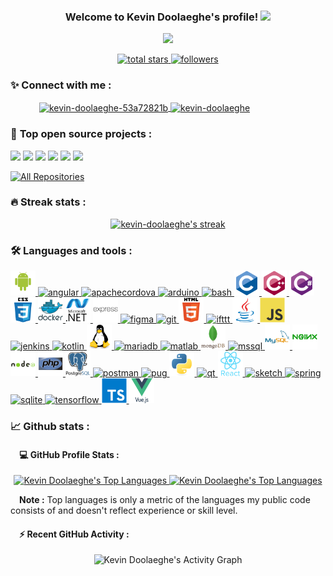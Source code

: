 <h3 align="center">
  Welcome to Kevin Doolaeghe's profile!
  <img src="https://media.giphy.com/media/hvRJCLFzcasrR4ia7z/giphy.gif" width="28">
</h3>

<!-- Typing SVG by DenverCoder1 - https://github.com/DenverCoder1/readme-typing-svg -->
<p align="center">
  <a href="https://github.com/kevin-doolaeghe?tab=repositories">
    <img src="https://readme-typing-svg.herokuapp.com/?lines=Full-stack%20web%20and%20app%20developer;Documentation%20writer;Always%20learning%20new%20things&font=Fira%20Code&center=true&width=440&height=45&color=08abc7&vCenter=true&size=22">
  </a>
</p>

<!-- Badges with custom icons - https://github.com/DenverCoder1/custom-icon-badges -->
<!-- Star counter - https://github.com/idealclover/GitHub-Star-Counter -->
<p align="center">
  <a href="https://github.com/kevin-doolaeghe?tab=repositories&sort=stargazers">
    <img alt="total stars" title="Total stars on GitHub" src="https://custom-icon-badges.herokuapp.com/badge/dynamic/json?logo=star&color=55960c&labelColor=488207&label=Stars&style=for-the-badge&query=%24.stars&url=https://api.github-star-counter.workers.dev/user/kevin-doolaeghe"/>
  </a>
  <a href="https://github.com/kevin-doolaeghe?tab=followers">
    <img alt="followers" title="Follow me on Github" src="https://custom-icon-badges.herokuapp.com/github/followers/kevin-doolaeghe?color=236ad3&labelColor=1155ba&style=for-the-badge&logo=person-add&label=Follow&logoColor=white"/>
  </a>
</p>

<h3 align="left">✨ <b>Connect with me :</b></h3>
<p align="left">
  &emsp;&emsp;&emsp;
  <a href="https://linkedin.com/in/kevin-doolaeghe-53a72821b" target="blank">
    <img align="center" src="https://raw.githubusercontent.com/rahuldkjain/github-profile-readme-generator/master/src/images/icons/Social/linked-in-alt.svg" alt="kevin-doolaeghe-53a72821b" height="30" width="40" />
  </a>
  <a href="https://stackoverflow.com/users/kevin-doolaeghe" target="blank">
    <img align="center" src="https://raw.githubusercontent.com/rahuldkjain/github-profile-readme-generator/master/src/images/icons/Social/stack-overflow.svg" alt="kevin-doolaeghe" height="30" width="40" />
  </a>
</p>

<h3 align="left">📘 <b>Top open source projects :</b></h3>

<!-- Repo info cards - https://github.com/anuraghazra/github-readme-stats -->
<p align="left">
  <a href="https://github.com/kevin-doolaeghe/rpi-server"><img width="282" src="https://denvercoder1-github-readme-stats.vercel.app/api/pin/?username=kevin-doolaeghe&repo=rpi-server&theme=nord&hide_border=true&show_icons=true"></a>
  <a href="https://github.com/kevin-doolaeghe/se2a5_tp_reseau"><img width="282" src="https://denvercoder1-github-readme-stats.vercel.app/api/pin/?username=kevin-doolaeghe&repo=se2a5_tp_reseau&theme=nord&hide_border=true&show_icons=true"></a>
  <a href="https://github.com/kevin-doolaeghe/NoSleepApp"><img width="282" src="https://denvercoder1-github-readme-stats.vercel.app/api/pin/?username=kevin-doolaeghe&repo=NoSleepApp&theme=nord&hide_border=true&show_icons=true"></a>
  <a href="https://github.com/kevin-doolaeghe/docker-compose-website"><img width="282" src="https://denvercoder1-github-readme-stats.vercel.app/api/pin/?username=kevin-doolaeghe&repo=docker-compose-website&theme=nord&hide_border=true&show_icons=true"></a>
  <a href="https://github.com/kevin-doolaeghe/se2a4_s8_projet_xmaze"><img width="282" src="https://denvercoder1-github-readme-stats.vercel.app/api/pin/?username=kevin-doolaeghe&repo=se2a4_s8_projet_xmaze&theme=nord&hide_border=true&show_icons=true"></a>
  <a href="https://github.com/kevin-doolaeghe/snir2-projet_drone_agricole"><img width="282" src="https://denvercoder1-github-readme-stats.vercel.app/api/pin/?username=kevin-doolaeghe&repo=snir2-projet_drone_agricole&theme=nord&hide_border=true&show_icons=true"></a>
</p>

<p align="left">
  <a href="https://github.com/kevin-doolaeghe?tab=repositories&sort=stargazers">
    <img alt="All Repositories" title="All Repositories" src="https://custom-icon-badges.herokuapp.com/badge/-All%20Repos-2962FF?style=for-the-badge&logoColor=white&logo=repo"/>
  </a>
</p>

<h3 align="left">🔥 <b>Streak stats :</b></h3>

<!-- GitHub Readme Streak Stats - https://github.com/DenverCoder1/github-readme-streak-stats -->
<p align="center">
  <a href="https://github.com/kevin-doolaeghe?tab=repositories">
    <img alt="kevin-doolaeghe's streak" src="https://github-readme-streak-stats.herokuapp.com/?user=kevin-doolaeghe&theme=nord&hide_border=true"/>
  </a>
</p>

<h3 align="left">🛠️ <b>Languages and tools :</b></h3>

<p align="left"> <a href="https://developer.android.com" target="_blank" rel="noreferrer"> <img src="https://raw.githubusercontent.com/devicons/devicon/master/icons/android/android-original-wordmark.svg" alt="android" width="40" height="40"/> </a> <a href="https://angular.io" target="_blank" rel="noreferrer"> <img src="https://angular.io/assets/images/logos/angular/angular.svg" alt="angular" width="40" height="40"/> </a> <a href="https://cordova.apache.org/" target="_blank" rel="noreferrer"> <img src="https://www.vectorlogo.zone/logos/apache_cordova/apache_cordova-icon.svg" alt="apachecordova" width="40" height="40"/> </a> <a href="https://www.arduino.cc/" target="_blank" rel="noreferrer"> <img src="https://cdn.worldvectorlogo.com/logos/arduino-1.svg" alt="arduino" width="40" height="40"/> </a> <a href="https://www.gnu.org/software/bash/" target="_blank" rel="noreferrer"> <img src="https://www.vectorlogo.zone/logos/gnu_bash/gnu_bash-icon.svg" alt="bash" width="40" height="40"/> </a> <a href="https://www.cprogramming.com/" target="_blank" rel="noreferrer"> <img src="https://raw.githubusercontent.com/devicons/devicon/master/icons/c/c-original.svg" alt="c" width="40" height="40"/> </a> <a href="https://www.w3schools.com/cpp/" target="_blank" rel="noreferrer"> <img src="https://raw.githubusercontent.com/devicons/devicon/master/icons/cplusplus/cplusplus-original.svg" alt="cplusplus" width="40" height="40"/> </a> <a href="https://www.w3schools.com/cs/" target="_blank" rel="noreferrer"> <img src="https://raw.githubusercontent.com/devicons/devicon/master/icons/csharp/csharp-original.svg" alt="csharp" width="40" height="40"/> </a> <a href="https://www.w3schools.com/css/" target="_blank" rel="noreferrer"> <img src="https://raw.githubusercontent.com/devicons/devicon/master/icons/css3/css3-original-wordmark.svg" alt="css3" width="40" height="40"/> </a> <a href="https://www.docker.com/" target="_blank" rel="noreferrer"> <img src="https://raw.githubusercontent.com/devicons/devicon/master/icons/docker/docker-original-wordmark.svg" alt="docker" width="40" height="40"/> </a> <a href="https://dotnet.microsoft.com/" target="_blank" rel="noreferrer"> <img src="https://raw.githubusercontent.com/devicons/devicon/master/icons/dot-net/dot-net-original-wordmark.svg" alt="dotnet" width="40" height="40"/> </a> <a href="https://expressjs.com" target="_blank" rel="noreferrer"> <img src="https://raw.githubusercontent.com/devicons/devicon/master/icons/express/express-original-wordmark.svg" alt="express" width="40" height="40"/> </a> <a href="https://www.figma.com/" target="_blank" rel="noreferrer"> <img src="https://www.vectorlogo.zone/logos/figma/figma-icon.svg" alt="figma" width="40" height="40"/> </a> <a href="https://git-scm.com/" target="_blank" rel="noreferrer"> <img src="https://www.vectorlogo.zone/logos/git-scm/git-scm-icon.svg" alt="git" width="40" height="40"/> </a> <a href="https://www.w3.org/html/" target="_blank" rel="noreferrer"> <img src="https://raw.githubusercontent.com/devicons/devicon/master/icons/html5/html5-original-wordmark.svg" alt="html5" width="40" height="40"/> </a> <a href="https://ifttt.com/" target="_blank" rel="noreferrer"> <img src="https://www.vectorlogo.zone/logos/ifttt/ifttt-ar21.svg" alt="ifttt" width="40" height="40"/> </a> <a href="https://www.java.com" target="_blank" rel="noreferrer"> <img src="https://raw.githubusercontent.com/devicons/devicon/master/icons/java/java-original.svg" alt="java" width="40" height="40"/> </a> <a href="https://developer.mozilla.org/en-US/docs/Web/JavaScript" target="_blank" rel="noreferrer"> <img src="https://raw.githubusercontent.com/devicons/devicon/master/icons/javascript/javascript-original.svg" alt="javascript" width="40" height="40"/> </a> <a href="https://www.jenkins.io" target="_blank" rel="noreferrer"> <img src="https://www.vectorlogo.zone/logos/jenkins/jenkins-icon.svg" alt="jenkins" width="40" height="40"/> </a> <a href="https://kotlinlang.org" target="_blank" rel="noreferrer"> <img src="https://www.vectorlogo.zone/logos/kotlinlang/kotlinlang-icon.svg" alt="kotlin" width="40" height="40"/> </a> <a href="https://www.linux.org/" target="_blank" rel="noreferrer"> <img src="https://raw.githubusercontent.com/devicons/devicon/master/icons/linux/linux-original.svg" alt="linux" width="40" height="40"/> </a> <a href="https://mariadb.org/" target="_blank" rel="noreferrer"> <img src="https://www.vectorlogo.zone/logos/mariadb/mariadb-icon.svg" alt="mariadb" width="40" height="40"/> </a> <a href="https://www.mathworks.com/" target="_blank" rel="noreferrer"> <img src="https://upload.wikimedia.org/wikipedia/commons/2/21/Matlab_Logo.png" alt="matlab" width="40" height="40"/> </a> <a href="https://www.mongodb.com/" target="_blank" rel="noreferrer"> <img src="https://raw.githubusercontent.com/devicons/devicon/master/icons/mongodb/mongodb-original-wordmark.svg" alt="mongodb" width="40" height="40"/> </a> <a href="https://www.microsoft.com/en-us/sql-server" target="_blank" rel="noreferrer"> <img src="https://www.svgrepo.com/show/303229/microsoft-sql-server-logo.svg" alt="mssql" width="40" height="40"/> </a> <a href="https://www.mysql.com/" target="_blank" rel="noreferrer"> <img src="https://raw.githubusercontent.com/devicons/devicon/master/icons/mysql/mysql-original-wordmark.svg" alt="mysql" width="40" height="40"/> </a> <a href="https://www.nginx.com" target="_blank" rel="noreferrer"> <img src="https://raw.githubusercontent.com/devicons/devicon/master/icons/nginx/nginx-original.svg" alt="nginx" width="40" height="40"/> </a> <a href="https://nodejs.org" target="_blank" rel="noreferrer"> <img src="https://raw.githubusercontent.com/devicons/devicon/master/icons/nodejs/nodejs-original-wordmark.svg" alt="nodejs" width="40" height="40"/> </a> <a href="https://www.php.net" target="_blank" rel="noreferrer"> <img src="https://raw.githubusercontent.com/devicons/devicon/master/icons/php/php-original.svg" alt="php" width="40" height="40"/> </a> <a href="https://www.postgresql.org" target="_blank" rel="noreferrer"> <img src="https://raw.githubusercontent.com/devicons/devicon/master/icons/postgresql/postgresql-original-wordmark.svg" alt="postgresql" width="40" height="40"/> </a> <a href="https://postman.com" target="_blank" rel="noreferrer"> <img src="https://www.vectorlogo.zone/logos/getpostman/getpostman-icon.svg" alt="postman" width="40" height="40"/> </a> <a href="https://pugjs.org" target="_blank" rel="noreferrer"> <img src="https://cdn.worldvectorlogo.com/logos/pug.svg" alt="pug" width="40" height="40"/> </a> <a href="https://www.python.org" target="_blank" rel="noreferrer"> <img src="https://raw.githubusercontent.com/devicons/devicon/master/icons/python/python-original.svg" alt="python" width="40" height="40"/> </a> <a href="https://www.qt.io/" target="_blank" rel="noreferrer"> <img src="https://upload.wikimedia.org/wikipedia/commons/0/0b/Qt_logo_2016.svg" alt="qt" width="40" height="40"/> </a> <a href="https://reactjs.org/" target="_blank" rel="noreferrer"> <img src="https://raw.githubusercontent.com/devicons/devicon/master/icons/react/react-original-wordmark.svg" alt="react" width="40" height="40"/> </a> <a href="https://www.sketch.com/" target="_blank" rel="noreferrer"> <img src="https://www.vectorlogo.zone/logos/sketchapp/sketchapp-icon.svg" alt="sketch" width="40" height="40"/> </a> <a href="https://spring.io/" target="_blank" rel="noreferrer"> <img src="https://www.vectorlogo.zone/logos/springio/springio-icon.svg" alt="spring" width="40" height="40"/> </a> <a href="https://www.sqlite.org/" target="_blank" rel="noreferrer"> <img src="https://www.vectorlogo.zone/logos/sqlite/sqlite-icon.svg" alt="sqlite" width="40" height="40"/> </a> <a href="https://www.tensorflow.org" target="_blank" rel="noreferrer"> <img src="https://www.vectorlogo.zone/logos/tensorflow/tensorflow-icon.svg" alt="tensorflow" width="40" height="40"/> </a> <a href="https://www.typescriptlang.org/" target="_blank" rel="noreferrer"> <img src="https://raw.githubusercontent.com/devicons/devicon/master/icons/typescript/typescript-original.svg" alt="typescript" width="40" height="40"/> </a> <a href="https://vuejs.org/" target="_blank" rel="noreferrer"> <img src="https://raw.githubusercontent.com/devicons/devicon/master/icons/vuejs/vuejs-original-wordmark.svg" alt="vuejs" width="40" height="40"/> </a> </p><h3 align="left"></h3>

<h3 align="left">📈 <b>Github stats :</b></h3>

<!-- https://github.com/anuraghazra/github-readme-stats -->
<!-- https://github.com/ashutosh00710/github-readme-activity-graph -->
<h4>&emsp;💻 GitHub Profile Stats :</h4>

<p align="center">
  <a href="https://github.com/kevin-doolaeghe?tab=repositories">
    <img height="180px" alt="Kevin Doolaeghe's Top Languages" src="https://denvercoder1-github-readme-stats.vercel.app/api/?username=kevin-doolaeghe&show_icons=true&count_private=true&theme=nord&hide_border=true"/>
  </a>
  <a href="https://github.com/kevin-doolaeghe?tab=repositories">
    <img height="180px" alt="Kevin Doolaeghe's Top Languages" src="https://github-readme-stats.vercel.app/api/top-langs/?username=kevin-doolaeghe&langs_count=8&layout=compact&theme=nord&hide_border=true&hide=Jupyter%20Notebook"/>
  </a>
</p>
&emsp;<b>Note :</b> Top languages is only a metric of the languages my public code consists of and doesn't reflect experience or skill level.
<br/>

<!-- https://github.com/ashutosh00710/github-readme-activity-graph -->
<h4>&emsp;⚡ Recent GitHub Activity :</h4>

<p align="center">
  <img alt="Kevin Doolaeghe's Activity Graph" src="https://denvercoder1-activity-graph.herokuapp.com/graph/?username=kevin-doolaeghe&theme=nord&point=FFFFFF&hide_border=true"/>
</p>
